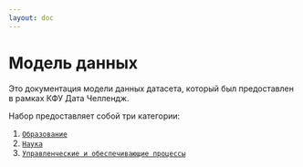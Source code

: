 ```yaml
---
layout: doc
---
```


# Модель данных
Это документация модели данных датасета, который был предоставлен в рамках КФУ Дата Челлендж.

Набор предоставляет собой три категории:
1. [`Образование`](/data-model/education/index.md)
2. [`Наука`](/data-model/science/index.md)
3. [`Управленческие и обеспечивающие процессы`](/data-model/management-and-support-processes/index.md)
